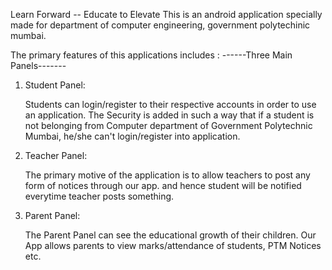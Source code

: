 Learn Forward -- Educate to Elevate
This is an android application specially made for department of computer engineering, government polytechinic mumbai. 

The primary features of this applications includes :
              ------Three Main Panels-------

1. Student Panel:

   Students can login/register to their respective accounts in order to use an application. The Security is added in such a way that if a student is not belonging from
 Computer department of Government Polytechnic Mumbai, he/she can't login/register into application.
 
 2. Teacher Panel:
    
    The primary motive of the application is to allow teachers to post any form of notices through our app. and hence student will be notified everytime teacher posts something.
    
 3. Parent Panel:
 
    The Parent Panel can see the educational growth of their children. Our App allows parents to view marks/attendance of students, PTM Notices etc.
    
    
  
